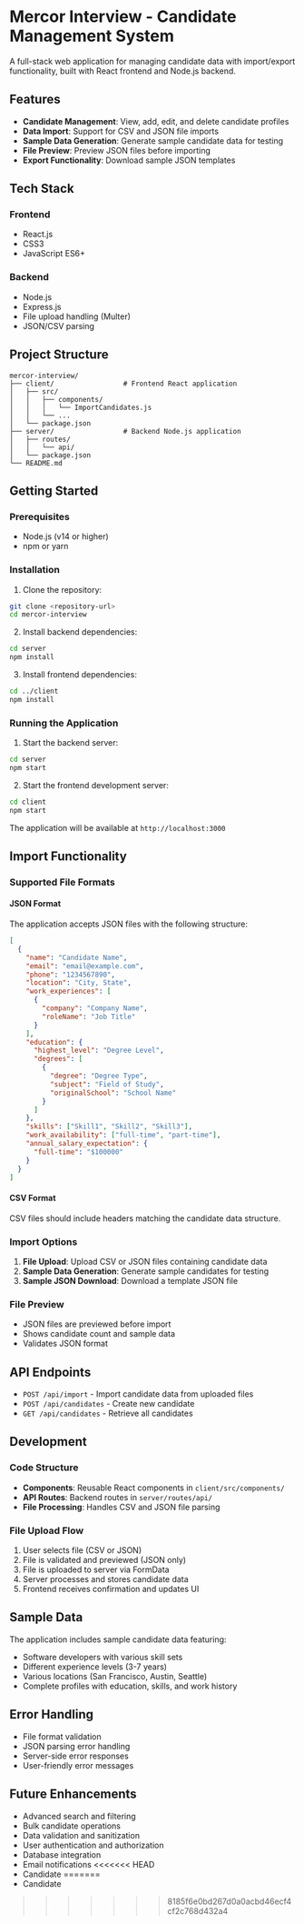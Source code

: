 # Mercor Interview - Candidate Management System

A full-stack web application for managing candidate data with import/export functionality, built with React frontend and Node.js backend.

## Features

- **Candidate Management**: View, add, edit, and delete candidate profiles
- **Data Import**: Support for CSV and JSON file imports
- **Sample Data Generation**: Generate sample candidate data for testing
- **File Preview**: Preview JSON files before importing
- **Export Functionality**: Download sample JSON templates

## Tech Stack

### Frontend
- React.js
- CSS3
- JavaScript ES6+

### Backend
- Node.js
- Express.js
- File upload handling (Multer)
- JSON/CSV parsing

## Project Structure

```
mercor-interview/
├── client/                 # Frontend React application
│   ├── src/
│   │   ├── components/
│   │   │   └── ImportCandidates.js
│   │   └── ...
│   └── package.json
├── server/                 # Backend Node.js application
│   ├── routes/
│   │   └── api/
│   └── package.json
└── README.md
```

## Getting Started

### Prerequisites
- Node.js (v14 or higher)
- npm or yarn

### Installation

1. Clone the repository:
```bash
git clone <repository-url>
cd mercor-interview
```

2. Install backend dependencies:
```bash
cd server
npm install
```

3. Install frontend dependencies:
```bash
cd ../client
npm install
```

### Running the Application

1. Start the backend server:
```bash
cd server
npm start
```

2. Start the frontend development server:
```bash
cd client
npm start
```

The application will be available at `http://localhost:3000`

## Import Functionality

### Supported File Formats

#### JSON Format
The application accepts JSON files with the following structure:

```json
[
  {
    "name": "Candidate Name",
    "email": "email@example.com",
    "phone": "1234567890",
    "location": "City, State",
    "work_experiences": [
      {
        "company": "Company Name",
        "roleName": "Job Title"
      }
    ],
    "education": {
      "highest_level": "Degree Level",
      "degrees": [
        {
          "degree": "Degree Type",
          "subject": "Field of Study",
          "originalSchool": "School Name"
        }
      ]
    },
    "skills": ["Skill1", "Skill2", "Skill3"],
    "work_availability": ["full-time", "part-time"],
    "annual_salary_expectation": {
      "full-time": "$100000"
    }
  }
]
```

#### CSV Format
CSV files should include headers matching the candidate data structure.

### Import Options

1. **File Upload**: Upload CSV or JSON files containing candidate data
2. **Sample Data Generation**: Generate sample candidates for testing
3. **Sample JSON Download**: Download a template JSON file

### File Preview
- JSON files are previewed before import
- Shows candidate count and sample data
- Validates JSON format

## API Endpoints

- `POST /api/import` - Import candidate data from uploaded files
- `POST /api/candidates` - Create new candidate
- `GET /api/candidates` - Retrieve all candidates

## Development

### Code Structure
- **Components**: Reusable React components in `client/src/components/`
- **API Routes**: Backend routes in `server/routes/api/`
- **File Processing**: Handles CSV and JSON file parsing

### File Upload Flow
1. User selects file (CSV or JSON)
2. File is validated and previewed (JSON only)
3. File is uploaded to server via FormData
4. Server processes and stores candidate data
5. Frontend receives confirmation and updates UI

## Sample Data

The application includes sample candidate data featuring:
- Software developers with various skill sets
- Different experience levels (3-7 years)
- Various locations (San Francisco, Austin, Seattle)
- Complete profiles with education, skills, and work history

## Error Handling

- File format validation
- JSON parsing error handling
- Server-side error responses
- User-friendly error messages

## Future Enhancements

- Advanced search and filtering
- Bulk candidate operations
- Data validation and sanitization
- User authentication and authorization
- Database integration
- Email notifications
<<<<<<< HEAD
- Candidate
=======
- Candidate
>>>>>>> 8185f6e0bd267d0a0acbd46ecf4cf2c768d432a4
